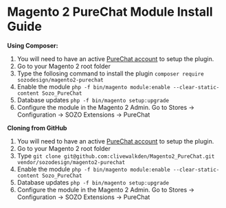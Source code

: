 # Magento 2 PureChat Module Install Guide

**Using Composer:**
1. You will need to have an active [PureChat account](http://bit.ly/2tXKIUM) to setup the plugin.
1. Go to your Magento 2 root folder
1. Type the follosing command to install the plugin `composer require sozodesign/magento2-purechat`
1. Enable the module `php -f bin/magento module:enable --clear-static-content Sozo_PureChat`
1. Database updates `php -f bin/magento setup:upgrade` 
1. Configure the module in the Magento 2 Admin. Go to Stores -> Configuration -> SOZO Extensions -> PureChat

**Cloning from GitHub**
1. You will need to have an active [PureChat account](http://bit.ly/2tXKIUM) to setup the plugin.
1. Go to your Magento 2 root folder
1. Type `git clone git@github.com:clivewalkden/Magento2_PureChat.git vendor/sozodesign/magento2-purechat`
1. Enable the module `php -f bin/magento module:enable --clear-static-content Sozo_PureChat`
1. Database updates `php -f bin/magento setup:upgrade` 
1. Configure the module in the Magento 2 Admin. Go to Stores -> Configuration -> SOZO Extensions -> PureChat